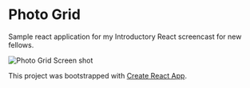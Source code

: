 # Photo Grid
Sample react application for my Introductory React screencast for new fellows.

![Photo Grid Screen shot](public/screenshot.jpg)

This project was bootstrapped with [Create React App](https://github.com/facebookincubator/create-react-app).